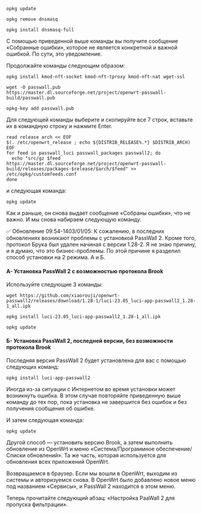 ```shell
opkg update
```

```shell
opkg remove dnsmasq
```

```shell
opkg install dnsmasq-full
```

С помощью приведенной выше команды вы получите сообщение «Собранные ошибки», которое не является конкретной и важной ошибкой. По сути, это уведомление.

Продолжайте команды следующим образом:

```
opkg install kmod-nft-socket kmod-nft-tproxy kmod-nft-nat wget-ssl
```

```shell
wget -O passwall.pub https://master.dl.sourceforge.net/project/openwrt-passwall-build/passwall.pub
```

```shell
opkg-key add passwall.pub
```

Для следующей команды выберите и скопируйте все 7 строк, вставьте их в командную строку и нажмите Enter.

```shell
read release arch << EOF
$(. /etc/openwrt_release ; echo ${DISTRIB_RELEASE%.*} $DISTRIB_ARCH)
EOF
for feed in passwall_luci passwall_packages passwall2; do
  echo "src/gz $feed https://master.dl.sourceforge.net/project/openwrt-passwall-build/releases/packages-$release/$arch/$feed" >> /etc/opkg/customfeeds.conf
done
```

и следующая команда:

```shell
opkg update
```

Как и раньше, он снова выдает сообщение «Собраны ошибки», что не важно. И мы снова набираем следующую команду.

✅ Обновление 09:54-1403/01/05: К сожалению, в последних обновлениях возникают проблемы с установкой PassWall 2. Кроме того, протокол Брука был удален начиная с версии 1.28-2. Я не знаю причину, и я думаю, что это бизнес-проблемы. По этой причине я разделил способ установки на 2 режима. А и Б.

#### А- Установка PassWall 2 с возможностью протокола Brook

Используйте следующие 3 команды:

```shell
wget https://github.com/xiaorouji/openwrt-passwall2/releases/download/1.28-1/luci-23.05_luci-app-passwall2_1.28-1_all.ipk
```

```
opkg install luci-23.05_luci-app-passwall2_1.28-1_all.ipk
```

```
opkg update
```

#### Б- Установка PassWall 2, последней версии, без возможности протокола Brook

Последняя версия PassWall 2 будет установлена ​​для вас с помощью следующих команд:

```shell
opkg install luci-app-passwall2
```

Иногда из-за ситуации с Интернетом во время установки может возникнуть ошибка. В этом случае повторяйте приведенную выше команду до тех пор, пока установка не завершится без ошибок и без получения сообщения об ошибке.

И затем следующая команда:

```
opkg update
```

Другой способ — установить версию Brook, а затем выполнить обновление из OpenWrt и меню «Система/Программное обеспечение/Списки обновлений». Та же часть, которая используется для обновления всех приложений OpenWrt.

Возвращаемся в браузер. Если мы вошли в OpenWrt, выходим из системы и авторизуемся снова. В OpenWrt было добавлено новое меню под названием «Сервисы», и PassWall 2 находится в этом меню.

Теперь прочитайте следующий абзац: «Настройка PaaWall 2 для пропуска фильтрации».
